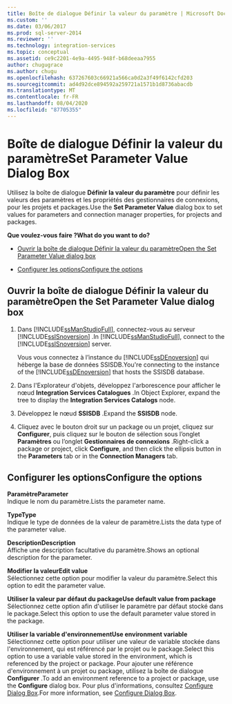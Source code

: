 ```yaml
---
title: Boîte de dialogue Définir la valeur du paramètre | Microsoft Docs
ms.custom: ''
ms.date: 03/06/2017
ms.prod: sql-server-2014
ms.reviewer: ''
ms.technology: integration-services
ms.topic: conceptual
ms.assetid: ce9c2201-4e9a-4495-948f-b68deeaa7955
author: chugugrace
ms.author: chugu
ms.openlocfilehash: 637267603c66921a566ca0d2a3f49f6142cfd203
ms.sourcegitcommit: ad4d92dce894592a259721a1571b1d8736abacdb
ms.translationtype: MT
ms.contentlocale: fr-FR
ms.lasthandoff: 08/04/2020
ms.locfileid: "87705355"
---
```

# <a name="set-parameter-value-dialog-box"></a><span data-ttu-id="917c6-102">Boîte de dialogue Définir la valeur du paramètre</span><span class="sxs-lookup"><span data-stu-id="917c6-102">Set Parameter Value Dialog Box</span></span>
  <span data-ttu-id="917c6-103">Utilisez la boîte de dialogue **Définir la valeur du paramètre** pour définir les valeurs des paramètres et les propriétés des gestionnaires de connexions, pour les projets et packages.</span><span class="sxs-lookup"><span data-stu-id="917c6-103">Use the **Set Parameter Value** dialog box to set values for parameters and connection manager properties, for projects and packages.</span></span>  
  
 <span data-ttu-id="917c6-104">**Que voulez-vous faire ?**</span><span class="sxs-lookup"><span data-stu-id="917c6-104">**What do you want to do?**</span></span>  
  
-   [<span data-ttu-id="917c6-105">Ouvrir la boîte de dialogue Définir la valeur du paramètre</span><span class="sxs-lookup"><span data-stu-id="917c6-105">Open the Set Parameter Value dialog box</span></span>](#open_dialog)  
  
-   [<span data-ttu-id="917c6-106">Configurer les options</span><span class="sxs-lookup"><span data-stu-id="917c6-106">Configure the options</span></span>](#option)  
  
##  <a name="open-the-set-parameter-value-dialog-box"></a><a name="open_dialog"></a> <span data-ttu-id="917c6-107">Ouvrir la boîte de dialogue Définir la valeur du paramètre</span><span class="sxs-lookup"><span data-stu-id="917c6-107">Open the Set Parameter Value dialog box</span></span>  
  
1.  <span data-ttu-id="917c6-108">Dans [!INCLUDE[ssManStudioFull](../../includes/ssmanstudiofull-md.md)], connectez-vous au serveur [!INCLUDE[ssISnoversion](../../includes/ssisnoversion-md.md)] .</span><span class="sxs-lookup"><span data-stu-id="917c6-108">In [!INCLUDE[ssManStudioFull](../../includes/ssmanstudiofull-md.md)], connect to the [!INCLUDE[ssISnoversion](../../includes/ssisnoversion-md.md)] server.</span></span>  
  
     <span data-ttu-id="917c6-109">Vous vous connectez à l’instance du [!INCLUDE[ssDEnoversion](../../includes/ssdenoversion-md.md)] qui héberge la base de données SSISDB.</span><span class="sxs-lookup"><span data-stu-id="917c6-109">You're connecting to the instance of the [!INCLUDE[ssDEnoversion](../../includes/ssdenoversion-md.md)] that hosts the SSISDB database.</span></span>  
  
2.  <span data-ttu-id="917c6-110">Dans l'Explorateur d'objets, développez l'arborescence pour afficher le nœud **Integration Services Catalogues** .</span><span class="sxs-lookup"><span data-stu-id="917c6-110">In Object Explorer, expand the tree to display the **Integration Services Catalogs** node.</span></span>  
  
3.  <span data-ttu-id="917c6-111">Développez le nœud **SSISDB** .</span><span class="sxs-lookup"><span data-stu-id="917c6-111">Expand the **SSISDB** node.</span></span>  
  
4.  <span data-ttu-id="917c6-112">Cliquez avec le bouton droit sur un package ou un projet, cliquez sur **Configurer**, puis cliquez sur le bouton de sélection sous l’onglet **Paramètres** ou l’onglet **Gestionnaires de connexions** .</span><span class="sxs-lookup"><span data-stu-id="917c6-112">Right-click a package or project, click **Configure**, and then click the ellipsis button in the **Parameters** tab or in the **Connection Managers** tab.</span></span>  
  
##  <a name="configure-the-options"></a><a name="option"></a> <span data-ttu-id="917c6-113">Configurer les options</span><span class="sxs-lookup"><span data-stu-id="917c6-113">Configure the options</span></span>  
 <span data-ttu-id="917c6-114">**Paramètre**</span><span class="sxs-lookup"><span data-stu-id="917c6-114">**Parameter**</span></span>  
 <span data-ttu-id="917c6-115">Indique le nom du paramètre.</span><span class="sxs-lookup"><span data-stu-id="917c6-115">Lists the parameter name.</span></span>  
  
 <span data-ttu-id="917c6-116">**Type**</span><span class="sxs-lookup"><span data-stu-id="917c6-116">**Type**</span></span>  
 <span data-ttu-id="917c6-117">Indique le type de données de la valeur de paramètre.</span><span class="sxs-lookup"><span data-stu-id="917c6-117">Lists the data type of the parameter value.</span></span>  
  
 <span data-ttu-id="917c6-118">**Description**</span><span class="sxs-lookup"><span data-stu-id="917c6-118">**Description**</span></span>  
 <span data-ttu-id="917c6-119">Affiche une description facultative du paramètre.</span><span class="sxs-lookup"><span data-stu-id="917c6-119">Shows an optional description for the parameter.</span></span>  
  
 <span data-ttu-id="917c6-120">**Modifier la valeur**</span><span class="sxs-lookup"><span data-stu-id="917c6-120">**Edit value**</span></span>  
 <span data-ttu-id="917c6-121">Sélectionnez cette option pour modifier la valeur du paramètre.</span><span class="sxs-lookup"><span data-stu-id="917c6-121">Select this option to edit the parameter value.</span></span>  
  
 <span data-ttu-id="917c6-122">**Utiliser la valeur par défaut du package**</span><span class="sxs-lookup"><span data-stu-id="917c6-122">**Use default value from package**</span></span>  
 <span data-ttu-id="917c6-123">Sélectionnez cette option afin d'utiliser le paramètre par défaut stocké dans le package.</span><span class="sxs-lookup"><span data-stu-id="917c6-123">Select this option to use the default parameter value stored in the package.</span></span>  
  
 <span data-ttu-id="917c6-124">**Utiliser la variable d'environnement**</span><span class="sxs-lookup"><span data-stu-id="917c6-124">**Use environment variable**</span></span>  
 <span data-ttu-id="917c6-125">Sélectionnez cette option pour utiliser une valeur de variable stockée dans l'environnement, qui est référencé par le projet ou le package.</span><span class="sxs-lookup"><span data-stu-id="917c6-125">Select this option to use a variable value stored in the environment, which is referenced by the project or package.</span></span> <span data-ttu-id="917c6-126">Pour ajouter une référence d'environnement à un projet ou package, utilisez la boîte de dialogue **Configurer** .</span><span class="sxs-lookup"><span data-stu-id="917c6-126">To add an environment reference to a project or package, use the **Configure** dialog box.</span></span> <span data-ttu-id="917c6-127">Pour plus d'informations, consultez [Configure Dialog Box](configure-dialog-box.md).</span><span class="sxs-lookup"><span data-stu-id="917c6-127">For more information, see [Configure Dialog Box](configure-dialog-box.md).</span></span>  
  
  
